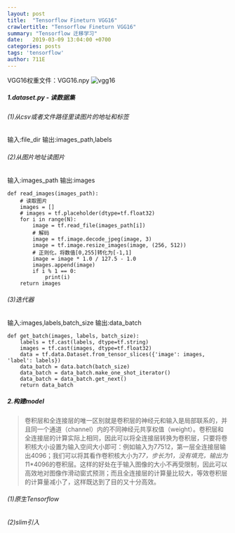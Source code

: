 ```yaml
---
layout: post
title:  "Tensorflow Fineturn VGG16"
crawlertitle: "Tensorflow Fineturn VGG16"
summary: "Tensorflow 迁移学习"
date:   2019-03-09 13:04:00 +0700
categories: posts
tags: 'tensorflow'
author: 711E
---
```


VGG16权重文件：VGG16.npy
![vgg16](http://711e.github.io/assets/images/vgg16.png)

##### 1.dataset.py - 读数据集
###### (1)从csv或者文件路径里读图片的地址和标签
输入:file_dir
输出:images_path,labels
###### (2)从图片地址读图片
输入:images_path
输出:images
```
def read_images(images_path):
    # 读取图片
    images = []
    # images = tf.placeholder(dtype=tf.float32)
    for i in range(N):
        image = tf.read_file(images_path[i])
        # 解码
        image = tf.image.decode_jpeg(image, 3)
        image = tf.image.resize_images(image, (256, 512))
        # 正则化，将数值[0,255]转化为[-1,1]
        image = image * 1.0 / 127.5 - 1.0
        images.append(image)
        if i % 1 == 0:
            print(i)
    return images
```

###### (3)迭代器
输入:images,labels,batch_size
输出:data_batch
```
def get_batch(images, labels, batch_size):
    labels = tf.cast(labels, dtype=tf.string)
    images = tf.cast(images, dtype=tf.float32)
    data = tf.data.Dataset.from_tensor_slices({'image': images, 'label': labels})
    data_batch = data.batch(batch_size)
    data_batch = data_batch.make_one_shot_iterator()
    data_batch = data_batch.get_next()
    return data_batch
```

##### 2.构建model
>卷积层和全连接层的唯一区别就是卷积层的神经元和输入是局部联系的，并且同一个通道（channel）内的不同神经元共享权值（weight）。卷积层和全连接层的计算实际上相同，因此可以将全连接层转换为卷积层，只要将卷积核大小设置为输入空间大小即可：例如输入为7*7*512，第一层全连接层输出4096；我们可以将其看作卷积核大小为7*7，步长为1，没有填充，输出为1*1*4096的卷积层。这样的好处在于输入图像的大小不再受限制，因此可以高效地对图像作滑动窗式预测；而且全连接层的计算量比较大，等效卷积层的计算量减小了，这样既达到了目的又十分高效。

###### (1)原生Tensorflow

###### (2)slim引入
